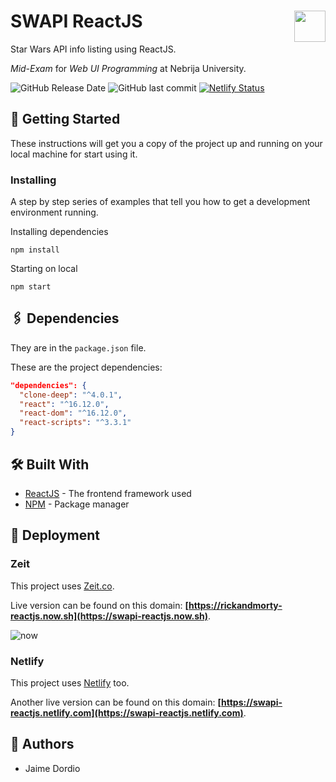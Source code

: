 # SWAPI ReactJS <img src="https://www.nebrija.com/lp/2019/inc/common/assets/img/logo_nebrija.png" height="50px" align="right" />

Star Wars API info listing using ReactJS. 

*Mid-Exam* for *Web UI Programming* at Nebrija University.

![GitHub Release Date](https://img.shields.io/github/release-date/JaimeDordio/swapi-reactjs)
![GitHub last commit](https://img.shields.io/github/last-commit/JaimeDordio/swapi-reactjs)
[![Netlify Status](https://api.netlify.com/api/v1/badges/ffcd255d-7882-4d05-a4a2-e973ccec91e2/deploy-status)](https://app.netlify.com/sites/swapi-reactjs/deploys)

## 🚩 Getting Started

These instructions will get you a copy of the project up and running on your local machine for start using it.

### Installing

A step by step series of examples that tell you how to get a development environment running.

Installing dependencies

```
npm install
```

Starting on local

```
npm start
```

## 🖇 Dependencies

They are in the `package.json` file.

These are the project dependencies:

```json
"dependencies": {
  "clone-deep": "^4.0.1",
  "react": "^16.12.0",
  "react-dom": "^16.12.0",
  "react-scripts": "^3.3.1"
}
```



## 🛠 Built With

* [ReactJS](https://reactjs.org) - The frontend framework used
* [NPM](https://www.npmjs.com) - Package manager

## 🚀 Deployment

### Zeit

This project uses [Zeit.co](https://zeit.co/home).

Live version can be found on this domain: **[https://rickandmorty-reactjs.now.sh](https://swapi-reactjs.now.sh)**.

![now](https://assets.zeit.co/image/upload/v1542240976/repositories/now-cli/now-cli-repo-banner-v3.png)


### Netlify

This project uses [Netlify](https://www.netlify.com) too.

Another live version can be found on this domain: **[https://swapi-reactjs.netlify.com](https://swapi-reactjs.netlify.com)**.


## 👤 Authors

* Jaime Dordio
